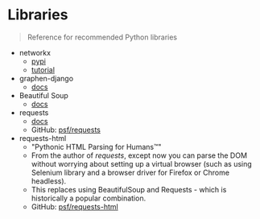 # Libraries
> Reference for recommended Python libraries

<!-- TODO convert to table -->

- networkx
    - [pypi](https://pypi.org/project/networkx/)
    - [tutorial](https://www.python-course.eu/networkx.php)
- graphen-django
    - [docs](https://docs.graphene-python.org/projects/django/en/latest/)
- Beautiful Soup
    - [docs](https://www.crummy.com/software/BeautifulSoup/bs4/doc/)
- requests
    - [docs](https://requests.readthedocs.io/en/master/)
    - GitHub: [psf/requests](https://github.com/psf/requests)
- requests-html
    - "Pythonic HTML Parsing for Humans™"
    - From the author of _requests_, except now you can parse the DOM without worrying about setting up a virtual browser (such as using Selenium library and a browser driver for Firefox or Chrome headless).
    - This replaces using BeautifulSoup and Requests - which is historically a popular combination. 
    - GitHub: [psf/requests-html](https://github.com/psf/requests-html)
